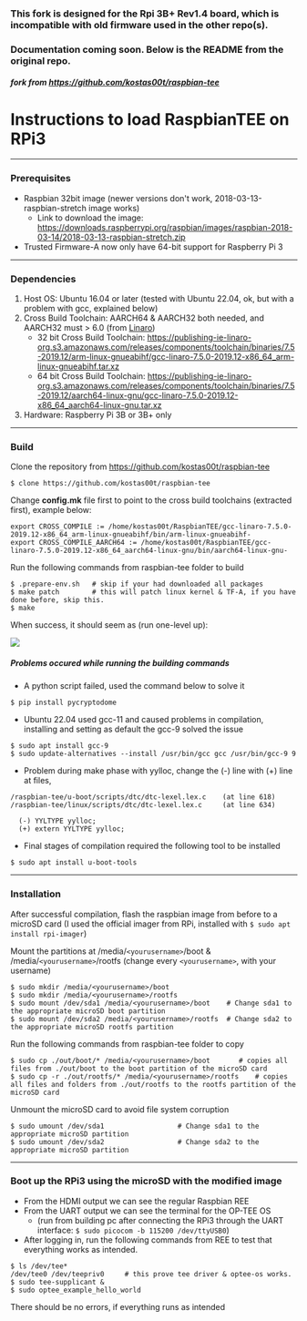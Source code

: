 ### This fork is designed for the Rpi 3B+ Rev1.4 board, which is incompatible with old firmware used in the other repo(s). 
### Documentation coming soon. Below is the README from the original repo.
##### fork from https://github.com/kostas00t/raspbian-tee
# Instructions to load RaspbianTEE on RPi3
---
### Prerequisites
- Raspbian 32bit image (newer versions don't work, 2018-03-13-raspbian-stretch image works)
  - Link to download the image:
    https://downloads.raspberrypi.org/raspbian/images/raspbian-2018-03-14/2018-03-13-raspbian-stretch.zip
- Trusted Firmware-A now only have 64-bit support for Raspberry Pi 3
---
### Dependencies
1. Host OS: Ubuntu 16.04 or later (tested with Ubuntu 22.04, ok, but with a problem with gcc, explained below)
2. Cross Build Toolchain: AARCH64 & AARCH32 both needed, and AARCH32 must > 6.0 (from [Linaro](https://releases.linaro.org/components/toolchain/binaries/))
   - 32 bit Cross Build Toolchain: 
    https://publishing-ie-linaro-org.s3.amazonaws.com/releases/components/toolchain/binaries/7.5-2019.12/arm-linux-gnueabihf/gcc-linaro-7.5.0-2019.12-x86_64_arm-linux-gnueabihf.tar.xz
   - 64 bit Cross Build Toolchain: 
    https://publishing-ie-linaro-org.s3.amazonaws.com/releases/components/toolchain/binaries/7.5-2019.12/aarch64-linux-gnu/gcc-linaro-7.5.0-2019.12-x86_64_aarch64-linux-gnu.tar.xz
3. Hardware: Raspberry Pi 3B or 3B+ only
---
### Build
Clone the repository from https://github.com/kostas00t/raspbian-tee

```$ clone https://github.com/kostas00t/raspbian-tee```
	
Change **config.mk** file first to point to the cross build toolchains (extracted first), example below:

```
export CROSS_COMPILE := /home/kostas00t/RaspbianTEE/gcc-linaro-7.5.0-2019.12-x86_64_arm-linux-gnueabihf/bin/arm-linux-gnueabihf-
export CROSS_COMPILE_AARCH64 := /home/kostas00t/RaspbianTEE/gcc-linaro-7.5.0-2019.12-x86_64_aarch64-linux-gnu/bin/aarch64-linux-gnu-
```
Run the following commands from raspbian-tee folder to build

```
$ .prepare-env.sh 	# skip if your had downloaded all packages
$ make patch 		# this will patch linux kernel & TF-A, if you have done before, skip this.
$ make
```
	
When success, it should seem as (run one-level up):

![](https://github.com/kostas00t/raspbian-tee/blob/master/doc/raspbian-tee-output.jpg)


##### Problems occured while running the building commands
- A python script failed, used the command below to solve it 
```
$ pip install pycryptodome
```
	
- Ubuntu 22.04 used gcc-11 and caused problems in compilation, installing and setting as default the gcc-9 solved the issue
```
$ sudo apt install gcc-9
$ sudo update-alternatives --install /usr/bin/gcc gcc /usr/bin/gcc-9 9
```

- Problem during make phase with yylloc, change the (-) line with (+) line at files, 
```
/raspbian-tee/u-boot/scripts/dtc/dtc-lexel.lex.c 	(at line 618)
/raspbian-tee/linux/scripts/dtc/dtc-lexel.lex.c 	(at line 634) 
```
```
  (-) YYLTYPE yylloc;
  (+) extern YYLTYPE yylloc;
```
- Final stages of compilation required the following tool to be installed
```
$ sudo apt install u-boot-tools
```
---
### Installation

After successful compilation, flash the raspbian image from before to a microSD card (I used the official imager from RPi, installed with `$ sudo apt install rpi-imager`)

Mount the partitions at /media/`<yourusername>`/boot & /media/`<yourusername>`/rootfs (change every `<yourusername>`, with your username)
```
$ sudo mkdir /media/<yourusername>/boot
$ sudo mkdir /media/<yourusername>/rootfs
$ sudo mount /dev/sda1 /media/<yourusername>/boot    # Change sda1 to the appropriate microSD boot partition
$ sudo mount /dev/sda2 /media/<yourusername>/rootfs  # Change sda2 to the appropriate microSD rootfs partition
```	
Run the following commands from raspbian-tee folder to copy 
```
$ sudo cp ./out/boot/* /media/<yourusername>/boot		# copies all files from ./out/boot to the boot partition of the microSD card
$ sudo cp -r ./out/rootfs/* /media/<yourusername>/rootfs	# copies all files and folders from ./out/rootfs to the rootfs partition of the microSD card
```

Unmount the microSD card to avoid file system corruption 
```
$ sudo umount /dev/sda1 			     # Change sda1 to the appropriate microSD partition 
$ sudo umount /dev/sda2 			     # Change sda2 to the appropriate microSD partition 
```

---
### Boot up the RPi3 using the microSD with the modified image

- From the HDMI output we can see the regular Raspbian REE
- From the UART output we can see the terminal for the OP-TEE OS 
	- (run from building pc after connecting the RPi3 through the UART interface:  `$ sudo picocom -b 115200 /dev/ttyUSB0`)
- After logging in, run the following commands from REE to test that everything works as intended.
```
$ ls /dev/tee*
/dev/tee0 /dev/teepriv0 	# this prove tee driver & optee-os works.
$ sudo tee-supplicant &
$ sudo optee_example_hello_world
```
There should be no errors, if everything runs as intended


